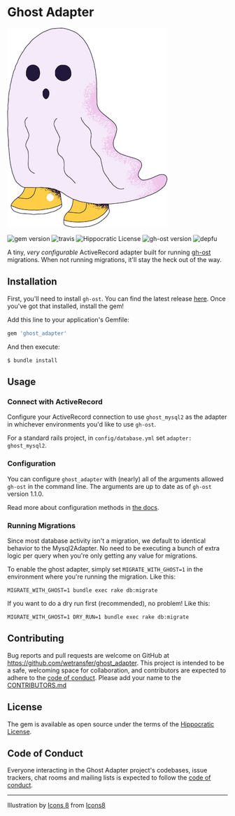 # Ghost Adapter

![ghost](./doc/images/ghost.png)

![gem version](https://img.shields.io/gem/v/ghost_adapter)
![travis](https://img.shields.io/travis/com/wetransfer/ghost_adapter)
![Hippocratic License](https://img.shields.io/badge/license-Hippocratic-green)
![gh-ost version](https://img.shields.io/badge/gh--ost%20version-1.1.0-blue)
![depfu](https://img.shields.io/depfu/wetransfer/ghost_adapter)

A tiny, _very configurable_ ActiveRecord adapter built for running [gh-ost](https://github.com/github/gh-ost) migrations. When not running migrations, it'll stay the heck out of the way.

## Installation

First, you'll need to install `gh-ost`. You can find the latest release [here](https://github.com/github/gh-ost/releases/latest). Once you've got that installed, install the gem!

Add this line to your application's Gemfile:

```ruby
gem 'ghost_adapter'
```

And then execute:

    $ bundle install

## Usage

### Connect with ActiveRecord

Configure your ActiveRecord connection to use `ghost_mysql2` as the adapter in whichever environments you'd like to use `gh-ost`.

For a standard rails project, in `config/database.yml` set `adapter: ghost_mysql2`.

### Configuration

You can configure `ghost_adapter` with (nearly) all of the arguments allowed `gh-ost` in the command line. The arguments are up to date as of `gh-ost` version 1.1.0.

Read more about configuration methods in [the docs](./doc/configuration.md).

### Running Migrations

Since most database activity isn't a migration, we default to identical behavior to the Mysql2Adapter. No need to be executing a bunch of extra logic per query when you're only getting any value for migrations.

To enable the ghost adapter, simply set `MIGRATE_WITH_GHOST=1` in the environment where you're running the migration. Like this:

```
MIGRATE_WITH_GHOST=1 bundle exec rake db:migrate
```

If you want to do a dry run first (recommended), no problem! Like this:

```
MIGRATE_WITH_GHOST=1 DRY_RUN=1 bundle exec rake db:migrate
```

## Contributing

Bug reports and pull requests are welcome on GitHub at https://github.com/wetransfer/ghost_adapter. This project is intended to be a safe, welcoming space for collaboration, and contributors are expected to adhere to the [code of conduct](./CODE_OF_CONDUCT.md).
Please add your name to the [CONTRIBUTORS.md](./CONTRIBUTORS.md)

## License

The gem is available as open source under the terms of the [Hippocratic License](https://firstdonoharm.dev/version/2/1/license.html).

## Code of Conduct

Everyone interacting in the Ghost Adapter project's codebases, issue trackers, chat rooms and mailing lists is expected to follow the [code of conduct](./CODE_OF_CONDUCT.md).

---

Illustration by <a href="undefined">Icons 8</a> from <a href="https://icons8.com/">Icons8</a>
